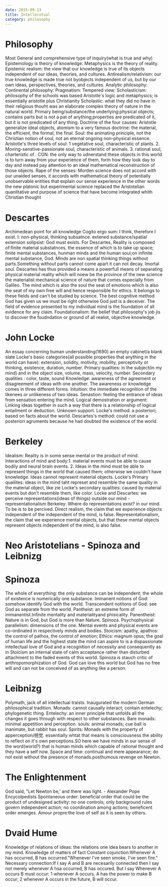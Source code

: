 ```yaml
---
date: 2015-09-13
title: Intellecutual
category: philosophy
---
```


# Philosophy
Most General and comprehensive type of inquiry(what is true and why)
Epistemology is theory of knowledge.
Metaphysics is the theory of reality.
Epistemic realism: the view that our knowledge is true of its objects independent of our ideas, theories, and cultures.
Antirealism/relativism: our true knowledge is made true not byobjects independent of us, but by our own ideas, perspectives, theories, and cultures.
Analytic philosophy:
Continental philosophy:
Pragmatism:
Tempered view:
Scholasticism: philosophy of the schools was based Aristotle's logic and metaphysics; is essentially aristotle plus Christianity
Scholastic: what they did no have in their religious thouht was an elaborate complex theory of nature in the natural world.
Primary being/substance/the underlying:physical objects; contains parts but is not a pat of anything;properties are predicated of it, but it is not predicated of any thing.
Doctrine of the four causes: Aristotle generalize ideal objects, atomism to a very famous doctrine: the material, the efficient, the formal, the final.
Soul: the animating principle, not the Christian notion of soul, not an eternal ongoing non-physical essence.
Aristotle's three levels of soul: 1 vegetative soul, characteristic of plants. 2. Moving-senstive-passionate soul, characteristic of animals. 3. rational soul, charteristic of .
CGN: the only way to udnerstand these objects in this world is to turn away from your experience of them, form how they look day to day and instead pay attention to an ideal mathematical reconstruction of those objects.
Rape of the senses: Morden science does not accord with our unaided senses, it accords with mathematical theory of potentially unobservable entities that explain our sense experience in the other words the new platonic but experimental science replaced the Aristotelian quanlitative and purpose of science that have become integrated whith Christian thought

# Descartes
Archimedean point for all knowledge
Cogito ergo sum: I think, therefore I exist.
I: non-physical, thinking subsatnce.
extened substance/spatial extension
solipsist:
God must exists.
For Descartes, Reality is composed of:finite material substatnces, the essence of which is to take up space; finite mental substances, hunman minds and the human soul;on infinite mental substance, God.
Minds are non spatial thinking things without parts.Something without parts cannot come apart it can not decay. Imortal soul.
Descartes has thus provided a means a powerfull means of separating physical material reality which will noew be the province of the new science the materialist mechanical science of nature that comes especially from Galileo. The mind which is also the soul the seat of emotions which is also the seat of my own free will and hence responsible for ethics. It belongs to these fields and can't be studied by science.
The best cognitive method God has given us we must be right otherwise God just is a deceiver.
The field of evidence presented to my individual mind is the foundation of all evidence for any claim.
Foundationalism: the belief that philosophy's job jis to discover the foudndation or ground of all realist, objective knowledge.

# John Locke
An essay concerning human understanding(1690)
an empty cabinet/a blank slate
Locke's basic categories(all possible properties that anything in the world can have): extension, solidity, motivity, mobility, perceptivity ot thinking, existence, duration, number.
Primary qualities: in the subject(in my mind) and in the object size, volume, mass, velocity, number.
Secondary qualities : color, taste, sound
Knowledge: awareness of the agreement or disagreement of ideas with one another.
The awareness or knowledge comes in three different forms.
Intuition: the immediate recognition of the likenees or unlikeness of two ideas.
Senastion: feeling the entrance of ideas from sensation entering the mind.
Logical demostration or argument: Linking ideas together in such a way that there is a relationship of logical entailment or deduction.
 Unknown support.
Locke's method: a posteriori; based on facts about the world.
Descartes's method: could not use a posteriori agruments because he had doubted the existence of the world.

# Berkeley
Idealism: Reality is in some sense mental or the product of mind.
Interactions of mind and body:1. material events must be able to cause bodily and neural brain events. 2. Ideas in the mind must be able to represent things in the world that caused them; otherwise we couldn't have knowledge.
Ideas cannot represent material objects.
Locke's Primary quailites: ideas in the mind taht represet and resemble the same quality in the material object, like zie
Locke's secondary qualities: caused by material events but don't resemble them, like color.
Locke and Descartes: we perceive representations(ideas of things) outside our mind - representationalism
Berkeley: Where do representations exist? in our mind.
To be is to be percived.
Direct realism, the claim that we experience objects independent of the independent of the mind, is false.
Representationalism, the claim that we experience mental objects, but that these mental objects represent objects independent of the mind, is also false.

# Neo Aristotelians - Spinoza and Leibnizg
# Spinoza
The whole of everything: the only substance can be independent; the whole of existence is numerically one substance.
Immanent notions of God: somehow identify God with the world.
Transcendent notitons of God: see God as separate from the world.
Pantheist: an extreme form of immanentist.Infinite mentality and materialityand phisicality.
Panentheist: Nature is in God, but God is more than Nature. Spinoza.
Psychophysical parallelism: dimensions of the one. Mental events and physical events are co-ordinated in respectively minds and bodies.
Stoicism: apathy, apathos: the control of pathos, the control of emotion;
Ethics: magnum opus; the goal of human life and the highest state the mind can aspire to is a dispassionate intellectual love of God and a recognition of necessity and consequently as in Stoicism an internal state of calm acceptance rather than disturbed attachment to the faded events of this world. Spinoza is stauch critic of anthropomorphization of God. God can love this world but God has no free will and can not be conceived of as anything like a person.

# Leibnizg 
Polymath, jack of all intellectual traists. Inaugurated the modern German philosophical tradition.
Monads: cannot causally interact; contain entelechy; phylogenetic thing.
Entelechy: an inner principle that unfolds all the changes it goes through with respect to other substances.
Bare monads: minimal appetition and perception.
souls: animal monads; cue ball is inanimate, but rabbit has soul.
Spirits: Monads with the property of apperception/统觉. essentially whtat that means is consciousness the ability to reflect on it's own perceptions.SO here we have minds in our sense of the word(world?) that is human minds which capable of rational thought and they have a self now.
Space and time: continual and mere appearance; do not exist without the presence of monads.posthumous revenge on Newton.

# The Enlightenment
God said, "Let Newton be,' and there was light. - Alexander Pope
Encycolpedists
Spontaneous order: beneficial order that could be the product of undesigned activity: no one controls; only background rules govern independent action; no coordination among actions; beneficent order emerges.
Amour propre:the love of self as it is seen by others.

# Dvaid Hume
Knowledge of relations of ideas: the relations one idea bears to another in my mind.
Knowledge of matters of fact
Constant cojunction:Whenever A has occurred, B has occurred."Whenever I've seen smoke, I've seen fire."
Necessary connection:If I say A and B are necesarily connected then I say not merely whenever A hsa occurred, B has occured. But I say Whenever A occurs B must occur: 1 whenever A occurs, A has the power to make B occur; 2 whenever A occurs in the future, B will occur.

















